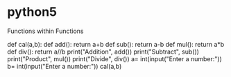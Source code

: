 # python5
Functions within Functions

def cal(a,b):
    def add():
        return a+b
    def sub():
        return a-b
    def mul():
        return a*b
    def div():
        return a//b
    print("Addition", add())
    print("Subtract", sub())
    print("Product", mul())
    print("Divide", div())
a= int(input("Enter a number:"))
b= int(input("Enter a number:"))
cal(a,b)
